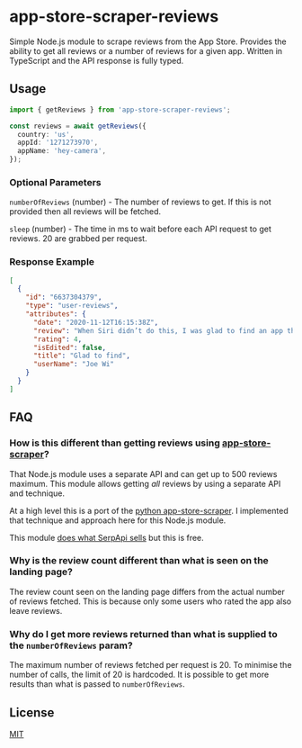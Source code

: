 # app-store-scraper-reviews

Simple Node.js module to scrape reviews from the App Store. Provides the ability to get all reviews or a number of reviews for a given app. Written in TypeScript and the API response is fully typed.

## Usage

```ts
import { getReviews } from 'app-store-scraper-reviews';

const reviews = await getReviews({
  country: 'us',
  appId: '1271273970',
  appName: 'hey-camera',
});
```

### Optional Parameters

`numberOfReviews` (number) - The number of reviews to get. If this is not provided then all reviews will be fetched.

`sleep` (number) - The time in ms to wait before each API request to get reviews. 20 are grabbed per request.

### Response Example

```json
[
  {
    "id": "6637304379",
    "type": "user-reviews",
    "attributes": {
      "date": "2020-11-12T16:15:38Z",
      "review": "When Siri didn’t do this, I was glad to find an app that would accomplish it and set up a Siri command to do it as well. \n\nJust wish I could use options like Portrait mode on my iPhone.",
      "rating": 4,
      "isEdited": false,
      "title": "Glad to find",
      "userName": "Joe Wi"
    }
  }
]
```

## FAQ

### How is this different than getting reviews using [app-store-scraper](https://github.com/facundoolano/app-store-scraper)?

That Node.js module uses a separate API and can get up to 500 reviews maximum. This module allows getting _all_ reviews by using a separate API and technique.

At a high level this is a port of the [python app-store-scraper](https://github.com/cowboy-bebug/app-store-scraper). I implemented that technique and approach here for this Node.js module.

This module [does what SerpApi sells](https://serpapi.com/blog/web-scraping-apple-app-store-product-info-and-reviews-with-nodejs/) but this is free.

### Why is the review count different than what is seen on the landing page?

The review count seen on the landing page differs from the actual number of reviews fetched. This is because only some users who rated the app also leave reviews.

### Why do I get more reviews returned than what is supplied to the `numberOfReviews` param?

The maximum number of reviews fetched per request is 20. To minimise the number of calls, the limit of 20 is hardcoded. It is possible to get more results than what is passed to `numberOfReviews`.

## License

[MIT](LICENSE.md)
